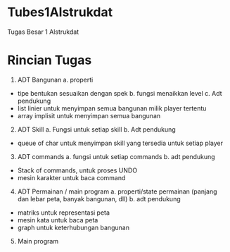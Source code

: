 # Tubes1Alstrukdat
Tugas Besar 1 Alstrukdat

# Rincian Tugas
1. ADT Bangunan
a. properti 
- tipe bentukan sesuaikan dengan spek
b. fungsi menaikkan level
c. Adt pendukung
- list linier untuk menyimpan semua bangunan milik player tertentu
- array implisit untuk menyimpan semua bangunan

2. ADT Skill
a. Fungsi untuk setiap skill
b. Adt pendukung
- queue of char untuk menyimpan skill yang tersedia untuk setiap player

3. ADT commands
a. fungsi untuk setiap commands
b. adt pendukung
- Stack of commands, untuk proses UNDO 
- mesin karakter untuk baca command 

4. ADT Permainan / main program
a. properti/state permainan (panjang dan lebar peta, banyak bangunan, dll)
b. adt pendukung
- matriks untuk representasi peta
- mesin kata untuk baca peta
- graph untuk keterhubungan bangunan

5. Main program




